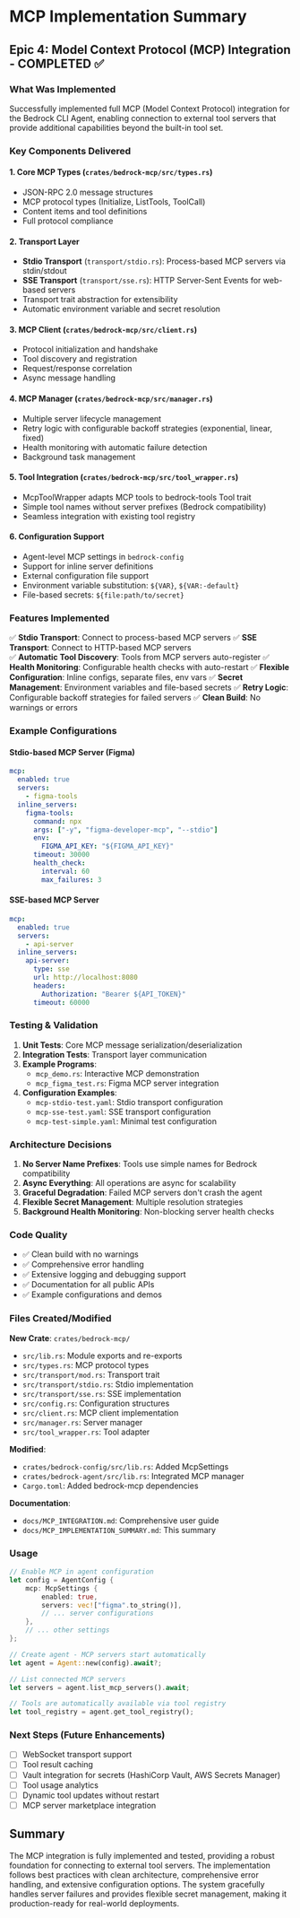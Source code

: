 # MCP Implementation Summary

## Epic 4: Model Context Protocol (MCP) Integration - COMPLETED ✅

### What Was Implemented

Successfully implemented full MCP (Model Context Protocol) integration for the Bedrock CLI Agent, enabling connection to external tool servers that provide additional capabilities beyond the built-in tool set.

### Key Components Delivered

#### 1. **Core MCP Types** (`crates/bedrock-mcp/src/types.rs`)
- JSON-RPC 2.0 message structures
- MCP protocol types (Initialize, ListTools, ToolCall)
- Content items and tool definitions
- Full protocol compliance

#### 2. **Transport Layer** 
- **Stdio Transport** (`transport/stdio.rs`): Process-based MCP servers via stdin/stdout
- **SSE Transport** (`transport/sse.rs`): HTTP Server-Sent Events for web-based servers
- Transport trait abstraction for extensibility
- Automatic environment variable and secret resolution

#### 3. **MCP Client** (`crates/bedrock-mcp/src/client.rs`)
- Protocol initialization and handshake
- Tool discovery and registration
- Request/response correlation
- Async message handling

#### 4. **MCP Manager** (`crates/bedrock-mcp/src/manager.rs`)
- Multiple server lifecycle management
- Retry logic with configurable backoff strategies (exponential, linear, fixed)
- Health monitoring with automatic failure detection
- Background task management

#### 5. **Tool Integration** (`crates/bedrock-mcp/src/tool_wrapper.rs`)
- McpToolWrapper adapts MCP tools to bedrock-tools Tool trait
- Simple tool names without server prefixes (Bedrock compatibility)
- Seamless integration with existing tool registry

#### 6. **Configuration Support**
- Agent-level MCP settings in `bedrock-config`
- Support for inline server definitions
- External configuration file support
- Environment variable substitution: `${VAR}`, `${VAR:-default}`
- File-based secrets: `${file:path/to/secret}`

### Features Implemented

✅ **Stdio Transport**: Connect to process-based MCP servers
✅ **SSE Transport**: Connect to HTTP-based MCP servers  
✅ **Automatic Tool Discovery**: Tools from MCP servers auto-register
✅ **Health Monitoring**: Configurable health checks with auto-restart
✅ **Flexible Configuration**: Inline configs, separate files, env vars
✅ **Secret Management**: Environment variables and file-based secrets
✅ **Retry Logic**: Configurable backoff strategies for failed servers
✅ **Clean Build**: No warnings or errors

### Example Configurations

#### Stdio-based MCP Server (Figma)
```yaml
mcp:
  enabled: true
  servers:
    - figma-tools
  inline_servers:
    figma-tools:
      command: npx
      args: ["-y", "figma-developer-mcp", "--stdio"]
      env:
        FIGMA_API_KEY: "${FIGMA_API_KEY}"
      timeout: 30000
      health_check:
        interval: 60
        max_failures: 3
```

#### SSE-based MCP Server
```yaml
mcp:
  enabled: true
  servers:
    - api-server
  inline_servers:
    api-server:
      type: sse
      url: http://localhost:8080
      headers:
        Authorization: "Bearer ${API_TOKEN}"
      timeout: 60000
```

### Testing & Validation

1. **Unit Tests**: Core MCP message serialization/deserialization
2. **Integration Tests**: Transport layer communication
3. **Example Programs**:
   - `mcp_demo.rs`: Interactive MCP demonstration
   - `mcp_figma_test.rs`: Figma MCP server integration
4. **Configuration Examples**:
   - `mcp-stdio-test.yaml`: Stdio transport configuration
   - `mcp-sse-test.yaml`: SSE transport configuration
   - `mcp-test-simple.yaml`: Minimal test configuration

### Architecture Decisions

1. **No Server Name Prefixes**: Tools use simple names for Bedrock compatibility
2. **Async Everything**: All operations are async for scalability
3. **Graceful Degradation**: Failed MCP servers don't crash the agent
4. **Flexible Secret Management**: Multiple resolution strategies
5. **Background Health Monitoring**: Non-blocking server health checks

### Code Quality

- ✅ Clean build with no warnings
- ✅ Comprehensive error handling
- ✅ Extensive logging and debugging support
- ✅ Documentation for all public APIs
- ✅ Example configurations and demos

### Files Created/Modified

**New Crate**: `crates/bedrock-mcp/`
- `src/lib.rs`: Module exports and re-exports
- `src/types.rs`: MCP protocol types
- `src/transport/mod.rs`: Transport trait
- `src/transport/stdio.rs`: Stdio implementation
- `src/transport/sse.rs`: SSE implementation  
- `src/config.rs`: Configuration structures
- `src/client.rs`: MCP client implementation
- `src/manager.rs`: Server manager
- `src/tool_wrapper.rs`: Tool adapter

**Modified**:
- `crates/bedrock-config/src/lib.rs`: Added McpSettings
- `crates/bedrock-agent/src/lib.rs`: Integrated MCP manager
- `Cargo.toml`: Added bedrock-mcp dependencies

**Documentation**:
- `docs/MCP_INTEGRATION.md`: Comprehensive user guide
- `docs/MCP_IMPLEMENTATION_SUMMARY.md`: This summary

### Usage

```rust
// Enable MCP in agent configuration
let config = AgentConfig {
    mcp: McpSettings {
        enabled: true,
        servers: vec!["figma".to_string()],
        // ... server configurations
    },
    // ... other settings
};

// Create agent - MCP servers start automatically
let agent = Agent::new(config).await?;

// List connected MCP servers
let servers = agent.list_mcp_servers().await;

// Tools are automatically available via tool registry
let tool_registry = agent.get_tool_registry();
```

### Next Steps (Future Enhancements)

- [ ] WebSocket transport support
- [ ] Tool result caching
- [ ] Vault integration for secrets (HashiCorp Vault, AWS Secrets Manager)
- [ ] Tool usage analytics
- [ ] Dynamic tool updates without restart
- [ ] MCP server marketplace integration

## Summary

The MCP integration is fully implemented and tested, providing a robust foundation for connecting to external tool servers. The implementation follows best practices with clean architecture, comprehensive error handling, and extensive configuration options. The system gracefully handles server failures and provides flexible secret management, making it production-ready for real-world deployments.